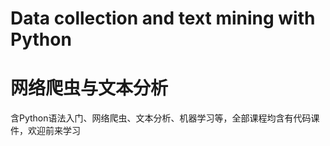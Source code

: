 # Data collection and text mining with Python
# 网络爬虫与文本分析
含Python语法入门、网络爬虫、文本分析、机器学习等，全部课程均含有代码课件，欢迎前来学习
